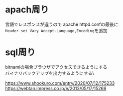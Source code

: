 # apach周り
言語でレスポンスが違うので apache httpd.confの最後に\
`Header set Vary Accept-Language,Encoding`を追加

# sql周り
bitnamiの場合ブラウザでアクセスできるようにする\
バイナリバックアップを出力するようにする\

https://www.shookuro.com/entry/2020/07/12/175233
https://webtan.impress.co.jp/e/2013/05/17/15269
